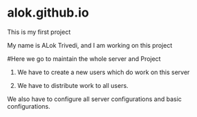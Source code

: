 # alok.github.io
This is my first project

My name is ALok Trivedi, and I am working on this project

#Here we go to maintain the whole server and Project

1. We have to create a new users which do work on this server

2. We have to distribute work to all users.

We also have to configure all server configurations and basic configurations.
